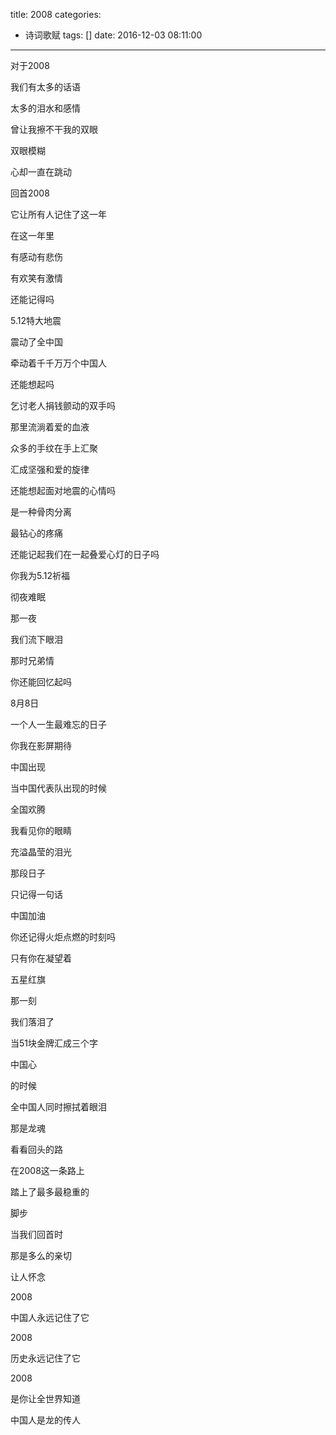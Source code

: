 title: 2008
categories:
  - 诗词歌赋
tags: []
date: 2016-12-03 08:11:00
---

对于2008

我们有太多的话语

太多的泪水和感情

曾让我擦不干我的双眼

双眼模糊

心却一直在跳动

回首2008

它让所有人记住了这一年

在这一年里

有感动有悲伤

有欢笑有激情

还能记得吗

5.12特大地震

震动了全中国

牵动着千千万万个中国人

还能想起吗

乞讨老人捐钱颤动的双手吗

那里流淌着爱的血液

众多的手纹在手上汇聚

汇成坚强和爱的旋律

还能想起面对地震的心情吗

是一种骨肉分离

最钻心的疼痛

还能记起我们在一起叠爱心灯的日子吗

你我为5.12祈福

彻夜难眠

那一夜

我们流下眼泪

那时兄弟情

你还能回忆起吗

8月8日

一个人一生最难忘的日子

你我在影屏期待

中国出现

当中国代表队出现的时候

全国欢腾

我看见你的眼睛

充溢晶莹的泪光

那段日子

只记得一句话

中国加油

你还记得火炬点燃的时刻吗

只有你在凝望着

五星红旗

那一刻

我们落泪了

当51块金牌汇成三个字

中国心

的时候

全中国人同时擦拭着眼泪

那是龙魂

看看回头的路

在2008这一条路上

踏上了最多最稳重的

脚步

当我们回首时

那是多么的亲切

让人怀念

2008

中国人永远记住了它

2008

历史永远记住了它

2008

是你让全世界知道

中国人是龙的传人
